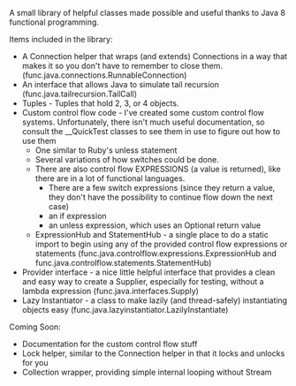 A small library of helpful classes made possible and useful thanks to Java 8 functional programming.

Items included in the library:
+ A Connection helper that wraps (and extends) Connections in a way that makes it so you don't have to remember to close them. (func.java.connections.RunnableConnection)
+ An interface that allows Java to simulate tail recursion (func.java.tailrecursion.TailCall)
+ Tuples - Tuples that hold 2, 3, or 4 objects.
+ Custom control flow code - I've created some custom control flow systems. Unfortunately, there isn't much useful documentation, so consult the __QuickTest classes to see them in use to figure out how to use them
  + One similar to Ruby's unless statement
  + Several variations of how switches could be done.  
  + There are also control flow EXPRESSIONS (a value is returned), like there are in a lot of functional languages.
    + There are a few switch expressions (since they return a value, they don't have the possibility to continue flow down the next case)
    + an if expression
    + an unless expression, which uses an Optional return value
  + ExpressionHub and StatementHub - a single place to do a static import to begin using any of the provided control flow expressions or statements (func.java.controlflow.expressions.ExpressionHub and func.java.controlflow.statements.StatementHub)
+ Provider interface - a nice little helpful interface that provides a clean and easy way to create a Supplier, especially for testing, without a lambda expression (func.java.interfaces.Supply)
+ Lazy Instantiator - a class to make lazily (and thread-safely) instantiating objects easy (func.java.lazyinstantiator.LazilyInstantiate)    

Coming Soon:
+ Documentation for the custom control flow stuff
+ Lock helper, similar to the Connection helper in that it locks and unlocks for you
+ Collection wrapper, providing simple internal looping without Stream
